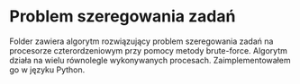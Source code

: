 # Problem szeregowania zadań

Folder zawiera algorytm rozwiązujący problem szeregowania zadań na procesorze czterordzeniowym przy pomocy metody brute-force. Algorytm działa na wielu równolegle wykonywanych procesach. Zaimplementowałem go w języku Python.
